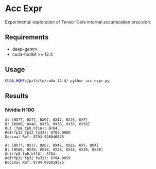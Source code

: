 # Acc Expr
Experimental exploration of Tensor Core internal accumulation precision.

## Requirements
- deep-gemm
- cuda-toolkit >= 12.4

## Usage
```bash
CUDA_HOME=/path/to/cuda-12.4/ python acc_expr.py
```

## Results
### Nvidia H100
```
A: [0X77, 0X77, 0X67, 0X47, 0X26, 0XF]
B: [0X60, 0X48, 0X38, 0X38, 0X38, 0X38]
Out (fp8_fp8_bf16): 8704.
Ref(fp32_fp32_fp32): 8703.9980
Decimal Ref: 8703.998046875
```

```
A: [0X77, 0X77, 0X67, 0X47, 0X26, 0XF, 0X4]
B: [0X60, 0X48, 0X38, 0X38, 0X38, 0X38, 0X38]
Out(fp8_fp8_bf16): 8704.
Ref(fp32_fp32_fp32): 8704.0059
Decimal Ref: 8704.005859375
```
